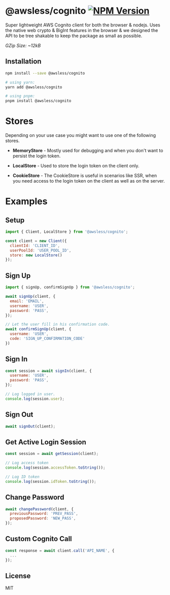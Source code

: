 # @awsless/cognito [![NPM Version](https://img.shields.io/npm/v/@awsless/cognito.svg)](https://www.npmjs.com/package/@awsless/cognito)

Super lightweight AWS Cognito client for both the browser & nodejs. Uses the native web crypto & BigInt features in the browser & we designed the API to be tree shakable to keep the package as small as possible.

_GZip Size: ~12kB_

## Installation

```sh
npm install --save @awsless/cognito

# using yarn:
yarn add @awsless/cognito

# using pnpm:
pnpm install @awsless/cognito
```

# Stores

Depending on your use case you might want to use one of the following stores.

- __MemoryStore__ - Mostly used for debugging and when you don't want to persist the login token.

- __LocalStore__ - Used to store the login token on the client only.

- __CookieStore__ - The CookieStore is useful in scenarios like SSR, when you need access to the login token on the client as well as on the server.

# Examples

## Setup

```js
import { Client, LocalStore } from '@awsless/cognito';

const client = new Client({
  clientId: 'CLIENT_ID',
  userPoolId: 'USER_POOL_ID',
  store: new LocalStore()
});
```

## Sign Up

```js
import { signUp, confirmSignUp } from '@awsless/cognito';

await signUp(client, {
  email: 'EMAIL',
  username: 'USER',
  password: 'PASS',
});

// Let the user fill in his confirmation code.
await confirmSignUp(client, {
  username: 'USER',
  code: 'SIGN_UP_CONFIRMATION_CODE'
})
```

## Sign In

```js
const session = await signIn(client, {
  username: 'USER',
  password: 'PASS',
});

// Log logged in user.
console.log(session.user);
```

## Sign Out

```js
await signOut(client);
```

## Get Active Login Session

```js
const session = await getSession(client);

// Log access token
console.log(session.accessToken.toString());

// Log ID token
console.log(session.idToken.toString());
```

## Change Password

```js
await changePassword(client, {
  previousPassword: 'PREV_PASS',
  proposedPassword: 'NEW_PASS',
});
```

## Custom Cognito Call

```js
const response = await client.call('API_NAME', {
  ...
});
```

## License

MIT
